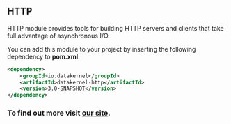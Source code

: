 ## HTTP

HTTP module provides tools for building HTTP servers and clients that take full advantage of asynchronous I/O.

You can add this module to your project by inserting the following dependency to **pom.xml**:
```xml
<dependency>
    <groupId>io.datakernel</groupId>
    <artifactId>datakernel-http</artifactId>
    <version>3.0-SNAPSHOT</version>
</dependency>
```

### To find out more visit [our site](https://datakernel.io/docs/components/core/http.html).